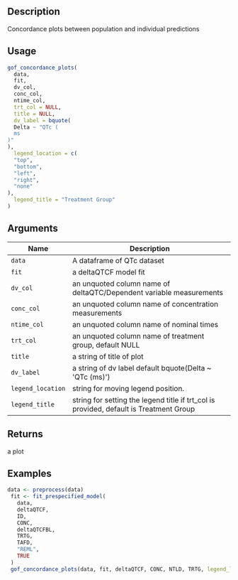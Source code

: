 ## Description

Concordance plots between population and individual predictions

## Usage

```r
gof_concordance_plots(
  data,
  fit,
  dv_col,
  conc_col,
  ntime_col,
  trt_col = NULL,
  title = NULL,
  dv_label = bquote(
  Delta ~ "QTc (
  ms
)"
),
  legend_location = c(
  "top",
  "bottom",
  "left",
  "right",
  "none"
),
  legend_title = "Treatment Group"
)
```

## Arguments

| Name | Description |
|------|-------------|
| `data` | A dataframe of QTc dataset |
| `fit` | a deltaQTCF model fit |
| `dv_col` | an unquoted column name of deltaQTC/Dependent variable measurements |
| `conc_col` | an unquoted column name of concentration measurements |
| `ntime_col` | an unquoted column name of nominal times |
| `trt_col` | an unquoted column name of treatment group, default NULL |
| `title` | a string of title of plot |
| `dv_label` | a string of dv label default bquote(Delta ~ 'QTc (ms)') |
| `legend_location` | string for moving legend position. |
| `legend_title` | string for setting the legend title if trt_col is provided, default is Treatment Group |

## Returns

a plot

## Examples

```r
data <- preprocess(data)
 fit <- fit_prespecified_model(
   data,
   deltaQTCF,
   ID,
   CONC,
   deltaQTCFBL,
   TRTG,
   TAFD,
   "REML",
   TRUE
 )
 gof_concordance_plots(data, fit, deltaQTCF, CONC, NTLD, TRTG, legend_location = "top")
```


